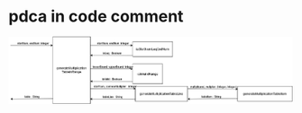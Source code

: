 # pdca in code comment

![alt text](https://github.com/alex0acw/multiplication-table-practice-2020-10-11-14-14-16-558/blob/master/Untitled%20Diagram(1).png)

